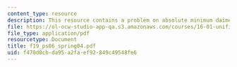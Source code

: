 ```yaml
---
content_type: resource
description: This resource contains a problem on absolute minimum daimeter.
file: https://ol-ocw-studio-app-qa.s3.amazonaws.com/courses/16-01-unified-engineering-i-ii-iii-iv-fall-2005-spring-2006/f470d0cbda95a2faef92849c49548fe6_f19_ps06_spring04.pdf
file_type: application/pdf
resourcetype: Document
title: f19_ps06_spring04.pdf
uid: f470d0cb-da95-a2fa-ef92-849c49548fe6
---
```

